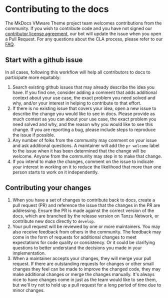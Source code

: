 # Contributing to the docs

The MkDocs VMware Theme project team welcomes contributions from the community. If you wish to contribute code and you have not signed our [contributor license agreement](https://cla.vmware.com/cla/1/preview), our bot will update the issue when you open a Pull Request. For any questions about the CLA process, please refer to our [FAQ](https://cla.vmware.com/faq).

## Start with a github issue

In all cases, following this workflow will help all contributors to docs to
participate more equitably:

1. Search existing github issues that may already describe the idea you have.
   If you find one, consider adding a comment that adds additional context 
   about your use case, 
   the exact problem you need solved and why, 
   and/or your interest in helping to contribute to that effort.
2. If there is no existing issue that covers your idea, 
   open a new issue to describe the change you would like to see in docs. 
   Please provide as much context as you can about your use case, 
   the exact problem you need solved and why,
   and the reason why you would like to see this change. 
   If you are reporting a bug, please include steps 
   to reproduce the issue if possible.
3. Any number of folks from the community
   may comment on your issue and ask additional questions.
   A maintainer will add the `pr welcome` label to the issue
   when it has been determined that the change will be welcome.
   Anyone from the community may step in to make that change.
4. If you intend to make the changes, comment on the issue
   to indicate your interest in working on it to reduce the likelihood that
   more than one person starts to work on it independently.

## Contributing your changes

1. When you have a set of changes to contribute back to docs, 
   create a pull request (PR) 
   and reference the issue that the changes in the PR are addressing. 
   Ensure the PR is made against the correct version of the docs,
   which are branched by the release version on Tanzu Network,
   or contribute new docs directly to `develop`.
1. Your pull request will be reviewed by one or more maintainers.
   You may also receive feedback from others in the community.
   The feedback may come in the form of requests for additional changes
   to meet expectations for code quality or consistency.
   Or it could be clarifying questions
   to better understand the decisions you made in your implementation.
1. When a maintainer accepts your changes,
   they will merge your pull request.
   If there are outstanding requests for changes
   or other small changes they feel can be made to improve the changed code,
   they may make additional changes or merge the changes manually.
   It's always nice to have changes come in just as the team would like to see them,
   but we'll try not to hold up a pull request for a long period of time
   due to minor changes.
